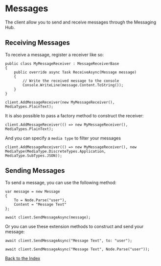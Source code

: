 # Messages

The client allow you to send and receive messages through the Messaging Hub.

## Receiving Messages

To receive a message, register a receiver like so:

```CSharp 
public class MyMessageReceiver : MessageReceiverBase
{
    public override async Task ReceiveAsync(Message message)
    {
        // Write the received message to the console
        Console.WriteLine(message.Content.ToString());
    }
}

client.AddMessageReceiver(new MyMessageReceiver(), MediaTypes.PlainText);
```

It is also possible to pass a factory method to construct the receiver:

```CSharp 
client.AddMessageReceiver(() => new MyMessageReceiver(), MediaTypes.PlainText);
```

And you can specify a `media type` to filter your messages

```CSharp 
client.AddMessageReceiver(() => new MyMessageReceiver(), new MediaType(MediaType.DiscreteTypes.Application, MediaType.SubTypes.JSON));
```

## Sending Messages

To send a message, you can use the following method:

```CSharp 
var message = new Message
{
    To = Node.Parse("user"),
    Content = "Message Text"
};

await client.SendMessageAsync(message);
```

Or you can use these extension methods to construct and send your message:

```CSharp 
await client.SendMessageAsync("Message Text", to: "user");

await client.SendMessageAsync("Message Text", Node.Parse("user"));
```

[Back to the Index](./index.md)
